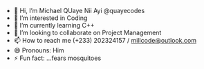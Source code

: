- 👋 Hi, I’m Michael QUaye Nii Ayi @quayecodes
- 👀 I’m interested in Coding
- 🌱 I’m currently learning C++
- 💞️ I’m looking to collaborate on Project Management
- 📫 How to reach me (+233) 202324157 / millcode@outlook.com
- 😄 Pronouns: Him
- ⚡ Fun fact: ...fears mosquitoes

<!---
quayecodes/quayecodes is a ✨ special ✨ repository because its `README.md` (this file) appears on your GitHub profile.
You can click the Preview link to take a look at your changes.
--->
